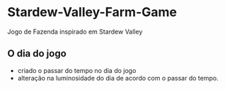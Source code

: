 # Stardew-Valley-Farm-Game
Jogo de Fazenda inspirado em Stardew Valley

## O dia do jogo
- criado o passar do tempo no dia do jogo
- alteração na luminosidade do dia de acordo com o passar do tempo.




